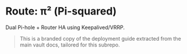 # Route: π² (Pi-squared)

Dual Pi-hole + Router HA using Keepalived/VRRP.

> This is a branded copy of the deployment guide extracted from the main vault docs, tailored for this subrepo.

<!-- The rest of the content is maintained in the main vault under Network Structure; consider syncing or linking here. -->
